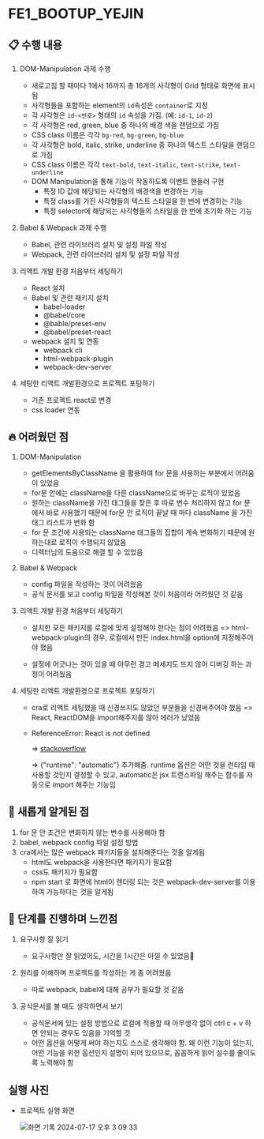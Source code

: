# FE1_BOOTUP_YEJIN

## 📋 수행 내용

1. DOM-Manipulation 과제 수행

    - 새로고침 할 때마다 1에서 16까지 총 16개의 사각형이 Grid 형태로 화면에 표시됨
    - 사각형들을 포함하는 element의 `id`속성은 `container`로 지정
    - 각 사각형은 `id-<번호>` 형태의 `id` 속성을 가짐. (예: `id-1`, `id-2`)
    - 각 사각형은 red, green, blue 중 하나의 배경 색을 랜덤으로 가짐
    - CSS class 이름은 각각 `bg-red`, `bg-green`, `bg-blue`
    - 각 사각형은 bold, italic, strike, underline 중 하나의 텍스트 스타일을 랜덤으로 가짐
    - CSS class 이름은 각각 `text-bold`, `text-italic`, `text-strike`, `text-underline`
    - DOM Manipulation을 통해 기능이 작동하도록 이벤트 핸들러 구현
        - 특정 ID 값에 해당되는 사각형의 배경색을 변경하는 기능
        - 특정 class를 가진 사각형들의 텍스트 스타일을 한 번에 변경하는 기능
        - 특정 selector에 해당되는 사각형들의 스타일을 한 번에 초기화 하는 기능

2. Babel & Webpack 과제 수행

    - Babel, 관련 라이브러리 설치 및 설정 파일 작성
    - Webpack, 관련 라이브러리 설치 및 설정 파일 작성

3. 리액트 개발 환경 처음부터 세팅하기

    - React 설치
    - Babel 및 관련 패키지 설치
        - babel-loader
        - @babel/core
        - @bable/preset-env
        - @babel/preset-react
    - webpack 설치 및 연동
        - webpack cli
        - html-webpack-plugin
        - webpack-dev-server

4. 세팅한 리액트 개발환경으로 프로젝트 포팅하기
    - 기존 프로젝트 react로 변경
    - css loader 연동

## 🔥 어려웠던 점

1. DOM-Manipulation

    - getElementsByClassName 을 활용하여 for 문을 사용하는 부분에서 어려움이 있었음
    - for문 안에는 className을 다른 className으로 바꾸는 로직이 있었음
    - 원하는 className을 가진 태그들을 찾은 후 따로 변수 처리하지 않고 for 문에서 바로 사용했기 때문에 for문 안 로직이 끝날 때 마다 className 을 가진 태그 리스트가 변화 함
    - for 문 조건에 사용되는 className 태그들의 집합이 계속 변화하기 때문에 원하는대로 로직이 수행되지 않았음
    - 디렉터님의 도움으로 해결 할 수 있었음

2. Babel & Webpack

    - config 파일을 작성하는 것이 어려웠음
    - 공식 문서를 보고 config 파일을 작성해본 것이 처음이라 어려웠던 것 같음

3. 리액트 개발 환경 처음부터 세팅하기

    - 설치한 모든 패키지를 로컬에 맞게 설정해야 한다는 점이 어려웠음
      => html-webpack-plugin의 경우, 로컬에서 만든 index.html을 option에 지정해주어야 했음

    - 설정에 어긋나는 것이 있을 때 아무런 경고 메세지도 뜨지 않아 디버깅 하는 과정이 어려웠음

4. 세팅한 리액트 개발환경으로 프로젝트 포팅하기

    - cra로 리액트 세팅했을 때 신경쓰지도 않았던 부분들을 신경써주어야 했음
      => React, ReactDOM을 import해주지를 않아 에러가 났었음

    - ReferenceError: React is not defined

        => [stackoverflow](https://stackoverflow.com/questions/32070303/uncaught-referenceerror-react-is-not-defined)

        => {"runtime": "automatic"} 추가해줌. runtime 옵션은 어떤 것을 런타임 때 사용할 것인지 결정할 수 있고, automatic은 jsx 트랜스파일 해주는 함수를 자동으로 import 해주는 기능임

## 📝 새롭게 알게된 점

1. for 문 안 조건은 변화하지 않는 변수를 사용해야 함
2. babel, webpack config 파일 설정 방법
3. cra에서는 많은 webpack 패키지들을 설치해준다는 것을 알게됨
    - html도 webpack을 사용한다면 패키지가 필요함
    - css도 패키지가 필요함
    - npm start 로 화면에 html이 렌더링 되는 것은 webpack-dev-server를 이용하여 가능하다는 것을 알게됨

## 🫠 단계를 진행하며 느낀점

1. 요구사항 잘 읽기

    - 요구사항만 잘 읽었어도, 시간을 1시간은 아낄 수 있었음🥹

2. 원리를 이해하며 프로젝트를 작성하는 게 좀 어려웠음

    - 따로 webpack, babel에 대해 공부가 필요할 것 같음

3. 공식문서를 볼 때도 생각하면서 보기
    - 공식문서에 있는 설정 방법으로 로컬에 적용할 때 아무생각 없이 ctrl c + v 하면 안되는 경우도 있음을 기억할 것
    - 어떤 옵션을 어떻게 써야 하는지도 스스로 생각해야 함. 왜 이런 기능이 있는지, 어떤 기능을 위한 옵션인지 설명이 되어 있으므로, 꼼꼼하게 읽어 실수를 줄이도록 노력해야 함

## 실행 사진

-   프로젝트 실행 화면

    ![화면 기록 2024-07-17 오후 3 09 33](https://github.com/user-attachments/assets/79aaa752-d8a4-44fa-a8d1-83d868aa7ec1)
